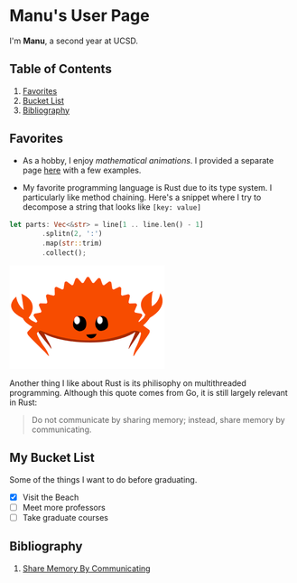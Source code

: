 <!-- Heading -->
# Manu's User Page

<!-- Styled Test -->
I'm **Manu**, a second year at UCSD.

## Table of Contents
<!-- Section Links and Ordered List -->
1. [Favorites](https://github.com/enigmurl-ucsd/cse110-lab1/blob/main/index.md#favorites)
2. [Bucket List](https://github.com/enigmurl-ucsd/cse110-lab1/blob/main/index.md#my-bucket-list)
3. [Bibliography](https://github.com/enigmurl-ucsd/cse110-lab1/blob/main/index.md#bibliography)

<!-- Unordered List -->
## Favorites
<!-- Relative Link -->
- As a hobby, I enjoy *mathematical animations*. I provided a separate page [here](animation.md) with a few examples.

-  My favorite programming language is Rust due to its type system. I particularly like method chaining. Here's a snippet where I try to decompose a string that looks like `[key: value]`
<!-- Code Block -->
```rust
let parts: Vec<&str> = line[1 .. line.len() - 1]
        .splitn(2, ':')
        .map(str::trim)
        .collect();
```
<!-- Image -->
![Rust](/images/rust.png)

Another thing I like about Rust is its philisophy on multithreaded programming. Although this quote comes from Go, it is still largely relevant in Rust:
<!-- Quote -->
> Do not communicate by sharing memory; instead, share memory by communicating.

<!-- Task List -->
## My Bucket List
Some of the things I want to do before graduating.
- [x] Visit the Beach
- [ ] Meet more professors
- [ ] Take graduate courses

## Bibliography
<!-- External Link -->
1. [Share Memory By Communicating](https://go.dev/blog/codelab-share)
